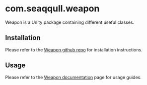 # com.seaqqull.weapon

Weapon is a Unity package containing different useful classes.

## Installation

Please refer to the [Weapon github repo] for installation instructions.

## Usage

Please refer to the [Weapon documentation] page for usage guides.


[Weapon github repo]: https://github.com/Seaqqull/unity-weapon
[Weapon documentation]: https://github.com/Seaqqull/unity-weapon?path=/UnityWeapon/Assets/com.seaqqull.weapon/Documentation/com.seaqqull.weapon.md